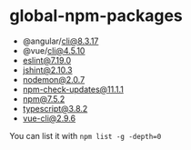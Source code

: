 # global-npm-packages

* @angular/cli@8.3.17
* @vue/cli@4.5.10
* eslint@7.19.0
* jshint@2.10.3
* nodemon@2.0.7
* npm-check-updates@11.1.1
* npm@7.5.2
* typescript@3.8.2
* vue-cli@2.9.6

You can list it with ```npm list -g -depth=0```
